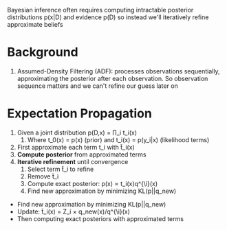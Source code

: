 Bayesian inference often requires computing intractable posterior distributions p(x|D) and evidence p(D) so instead we'll iteratively refine approximate beliefs
# Background
1. Assumed-Density Filtering (ADF): processes observations sequentially, approximating the posterior after each observation. So observation sequence matters and we can't refine our guess later on
# Expectation Propagation
1. Given a joint distribution p(D,x) = ∏_i t_i(x)
	1. Where t_0(x) = p(x) (prior) and t_i(x) = p(y_i|x) (likelihood terms)
2. First approximate each term t_i with t̃_i(x)
3. **Compute posterior** from approximated terms
4. **Iterative refinement** until convergence
	1. Select term t̃_i to refine
	2. Remove t̃_i 
	3. Compute exact posterior: p(x) ∝ t_i(x)q^{\i}(x)
	4. Find new approximation by minimizing KL(p||q_new)
- Find new approximation by minimizing KL(p||q_new)
- Update: t̃_i(x) = Z_i × q_new(x)/q^{\i}(x)
- Then computing exact posteriors with approximated terms